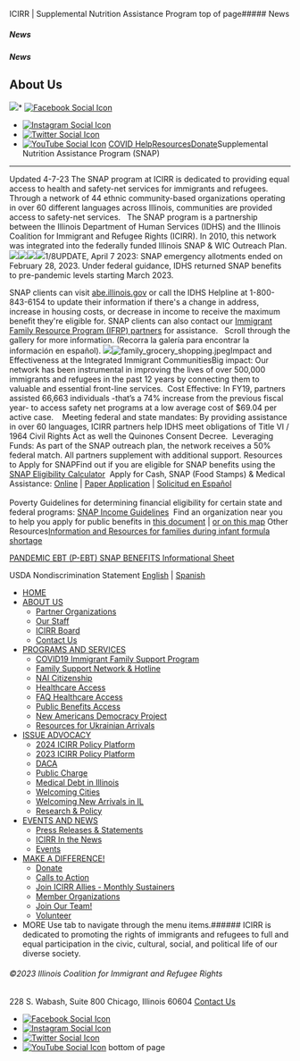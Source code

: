 
ICIRR | Supplemental Nutrition Assistance Program
top of page##### News
##### News
##### News
About Us
--------
[![](https://static.wixstatic.com/media/aec63a_8815cbc55c30492bb7f74e734e7d1815~mv2.png/v1/crop/x_0,y_2,w_600,h_131/fill/w_460,h_96,al_c,q_85,usm_0.66_1.00_0.01,enc_auto/aec63a_8815cbc55c30492bb7f74e734e7d1815~mv2.png)](https://www.icirr.org)* [![Facebook Social Icon]()](http://www.facebook.com/ICIRR)
* [![Instagram Social Icon]()](https://www.instagram.com/ICIRR_IL/)
* [![Twitter Social Icon]()](https://twitter.com/icirr?lang=en)
* [![YouTube Social  Icon]()](https://www.youtube.com/user/icirr)
[COVID Help](https://www.icirr.org/covid-19-resource-guide)[Resources](https://www.icirr.org/resources)[Donate](https://illinoiscoalitionforimmigrantandrefugeerights-bloom.kindful.com/?campaign=1242232)Supplemental Nutrition Assistance Program (SNAP)
------------------------------------------------
Updated 4-7-23
The SNAP program at ICIRR is dedicated to providing equal access to health and safety-net services for immigrants and refugees. Through a network of 44 ethnic community-based organizations operating in over 60 different languages across Illinois, communities are provided access to safety-net services. 
 
The SNAP program is a partnership between the Illinois Department of Human Services (IDHS) and the Illinois Coalition for Immigrant and Refugee Rights (ICIRR). In 2010, this network was integrated into the federally funded Illinois SNAP & WIC Outreach Plan.
![](https://static.wixstatic.com/media/f9e919_fa38ad28411643a683d6813ec57eed90~mv2.png/v1/fill/w_49,h_49,al_c,q_85,usm_0.66_1.00_0.01,blur_2,enc_auto/f9e919_fa38ad28411643a683d6813ec57eed90~mv2.png)![](https://static.wixstatic.com/media/f9e919_6e855157b7354452a269cc6ad8029ca9~mv2.png/v1/fill/w_49,h_49,al_c,q_85,usm_0.66_1.00_0.01,blur_2,enc_auto/f9e919_6e855157b7354452a269cc6ad8029ca9~mv2.png)![](https://static.wixstatic.com/media/f9e919_e393f88b7ad34eafae826916fcd94bf2~mv2.png/v1/fill/w_49,h_49,al_c,q_85,usm_0.66_1.00_0.01,blur_2,enc_auto/f9e919_e393f88b7ad34eafae826916fcd94bf2~mv2.png)![](https://static.wixstatic.com/media/f9e919_fa38ad28411643a683d6813ec57eed90~mv2.png/v1/fill/w_49,h_49,al_c,q_85,usm_0.66_1.00_0.01,blur_2,enc_auto/f9e919_fa38ad28411643a683d6813ec57eed90~mv2.png)1/8UPDATE, April 7 2023: SNAP emergency allotments ended on February 28, 2023. Under federal guidance, IDHS returned SNAP benefits to pre-pandemic levels starting March 2023.  
  
SNAP clients can visit [abe.illinois.gov](http://abe.illinois.gov/) or call the IDHS Helpline at 1-800-843-6154 to update their information if there's a change in address, increase in housing costs, or decrease in income to receive the maximum benefit they're eligible for. SNAP clients can also contact our [Immigrant Family Resource Program (IFRP) partners](https://www.icirr.org/ifrp) for assistance.
 
Scroll through the gallery for more information. (Recorra la galería para encontrar la información en español).
![](https://static.wixstatic.com/media/aec63a_b6bd7f7d6e3f460686a444bf1515ce47~mv2.jpg/v1/fill/w_473,h_278,al_c,q_80,usm_0.66_1.00_0.01,enc_auto/aec63a_b6bd7f7d6e3f460686a444bf1515ce47~mv2.jpg)![family_grocery_shopping.jpeg](https://static.wixstatic.com/media/a63516_b528d91a95054205b030770e7879ab02~mv2.jpeg/v1/crop/x_0,y_1,w_612,h_360/fill/w_473,h_279,al_c,q_80,usm_0.66_1.00_0.01,enc_auto/family_grocery_shopping.jpeg)Impact and Effectiveness at the Integrated Immigrant CommunitiesBig impact: Our network has been instrumental in improving the lives of over 500,000 immigrants and refugees in the past 12 years by connecting them to valuable and essential front-line services.
​
Cost Effective: In FY19, partners assisted 66,663 individuals -that’s a 74% increase from the previous fiscal year- to access safety net programs at a low average cost of $69.04 per active case.  
​
Meeting federal and state mandates: By providing assistance in over 60 languages, ICIRR partners help IDHS meet obligations of Title VI / 1964 Civil Rights Act as well the Quinones Consent Decree.
​
Leveraging Funds: As part of the SNAP outreach plan, the network receives a 50% federal match. All partners supplement with additional support.
Resources to Apply for SNAPFind out if you are eligible for SNAP benefits using the [SNAP Eligibility Calculator](https://fscalc.dhs.illinois.gov/FSCalc/)
​
Apply for Cash, SNAP (Food Stamps) & Medical Assistance: [Online](https://abe.illinois.gov/abe/access/) | [Paper Application](https://www.dhs.state.il.us/onenetlibrary/12/documents/Forms/IL444-2378B-IES.pdf) | [Solicitud en Español](https://www.dhs.state.il.us/onenetlibrary/12/documents/Forms/IL444-2378BS-IES.pdf)  
   
Poverty Guidelines for determining financial eligibility for certain state and federal programs: [SNAP Income Guidelines](https://www.dhs.state.il.us/page.aspx?item=33412)
​
Find an organization near you to help you apply for public benefits in [this document](https://docs.google.com/spreadsheets/d/1r1z5opgexV0piIfV4lJ15ABETKU39eZA/edit?rtpof=true&sd=true#gid=75506082) | [or on this map](https://www.google.com/maps/d/u/0/viewer?ll=40.399439288744915%2C-89.06063695&z=7&mid=12YwBFM2FcKdRQ85SAWav7FqTyRg)
Other Resources[Information and Resources for families during infant formula shortage](https://www.icirr.org/wic)  
  
[PANDEMIC EBT (P-EBT) SNAP BENEFITS Informational Sheet](https://www.icirr.org/wic)  
  
USDA Nondiscrimination Statement [English](https://www.usda.gov/non-discrimination-statement#:~:text=In%20accordance%20with%20Federal%20civil,%2C%20color%2C%20national%20origin%2C%20religion) | [Spanish](https://www.fns.usda.gov/es/civil-rights/usda-nondiscrimination-statement-other-fns-programs)
* [HOME](https://www.icirr.org)
* [ABOUT US](https://www.icirr.org/about)
	+ [Partner Organizations](https://www.icirr.org/partner-organizations)
	+ [Our Staff](https://www.icirr.org/our-staff)
	+ [ICIRR Board](https://www.icirr.org/icirr-board)
	+ [Contact Us](https://www.icirr.org/contact)
* [PROGRAMS AND SERVICES](https://www.icirr.org/programs-and-services)
	+ [COVID19 Immigrant Family Support Program](https://www.icirr.org/covidil)
	+ [Family Support Network & Hotline](https://www.icirr.org/fsn)
	+ [NAI Citizenship](https://www.icirr.org/nai)
	+ [Healthcare Access](https://www.icirr.org/healthcare-access)
	+ [FAQ Healthcare Access](https://www.icirr.org/healthcare-faq)
	+ [Public Benefits Access](https://www.icirr.org/public-benefits-access)
	+ [New Americans Democracy Project](https://www.icirr.org/new-americans-democracy-project)
	+ [Resources for Ukrainian Arrivals](https://www.icirr.org/ukrainian-arrivals)
* [ISSUE ADVOCACY](https://www.icirr.org/issue-advocacy)
	+ [2024 ICIRR Policy Platform](https://www.icirr.org/2024-platform)
	+ [2023 ICIRR Policy Platform](https://www.icirr.org/2023-platform)
	+ [DACA](https://www.icirr.org/daca)
	+ [Public Charge](https://www.icirr.org/publiccharge)
	+ [Medical Debt in Illinois](https://www.icirr.org/ilmedicaldebt)
	+ [Welcoming Cities](https://www.icirr.org/welcoming-cities)
	+ [Welcoming New Arrivals in IL](https://www.icirr.org/newarrivals)
	+ [Research & Policy](https://www.icirr.org/research-and-policy)
* [EVENTS AND NEWS](https://www.icirr.org/events-and-news-1)
	+ [Press Releases & Statements](https://www.icirr.org/press)
	+ [ICIRR In the News](https://www.icirr.org/news)
	+ [Events](https://www.icirr.org/event)
* [MAKE A DIFFERENCE!](https://www.icirr.org/make-a-difference)
	+ [Donate](https://illinoiscoalitionforimmigrantandrefugeerights-bloom.kindful.com/)
	+ [Calls to Action](https://www.icirr.org/calls-to-action)
	+ [Join ICIRR Allies - Monthly Sustainers](https://illinoiscoalitionforimmigrantandrefugeerights-bloom.kindful.com/?campaign=1258485)
	+ [Member Organizations](https://www.icirr.org/become-a-member-organization)
	+ [Join Our Team!](https://www.icirr.org/join-our-team)
	+ [Volunteer](https://www.icirr.org/volunteer)
* MORE
Use tab to navigate through the menu items.###### ICIRR is dedicated to promoting the rights of immigrants and refugees to full and equal participation in the civic, cultural, social, and political life of our diverse society.
###### ©2023 Illinois Coalition for Immigrant and Refugee Rights
228 S. Wabash, Suite 800
Chicago, Illinois 60604
[Contact Us](https://www.icirr.org/contact)
* [![Facebook Social Icon]()](http://www.facebook.com/ICIRR)
* [![Instagram Social Icon]()](https://www.instagram.com/ICIRR_IL/)
* [![Twitter Social Icon]()](https://twitter.com/icirr?lang=en)
* [![YouTube Social  Icon]()](https://www.youtube.com/user/icirr)
bottom of page
